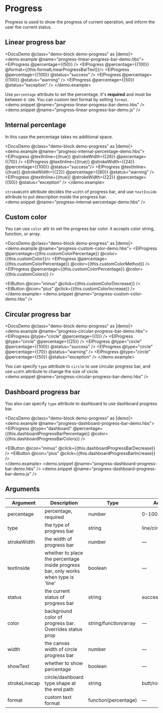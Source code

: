<!-- markdownlint-disable MD033 -->
# Progress

Progress is used to show the progress of current operation, and inform the user the current status.

## Linear progress bar

<DocsDemo @class="demo-block demo-progress" as |demo|>
    <demo.example @name="progress-linear-progress-bar-demo.hbs">
      <ElProgress @percentage={{50}} />
      <ElProgress @percentage={{100}} @format={{this.formatLinearProgressBarText}}/>
      <ElProgress @percentage={{100}} @status="success" />
      <ElProgress @percentage={{100}} @status="warning" />
      <ElProgress @percentage={{50}} @status="exception" />
    </demo.example>
    <div class="description">
        Use `percentage` attribute to set the percentage. It's **required** and must be between `0-100`. You can custom text format by setting `format`.
    </div>
    <demo.snippet @name="progress-linear-progress-bar-demo.hbs" />
    <demo.snippet @name="progress-linear-progress-bar-demo.js" />
</DocsDemo>

## Internal percentage

In this case the percentage takes no additional space.

<DocsDemo @class="demo-block demo-progress" as |demo|>
    <demo.example @name="progress-internal-percentage-demo.hbs">
      <ElProgress @textInline={{true}} @strokeWidth={{26}} @percentage={{70}} />
      <ElProgress @textInline={{true}} @strokeWidth={{24}} @percentage={{100}} @status="success"/>
      <ElProgress @textInline={{true}} @strokeWidth={{22}} @percentage={{80}} @status="warning" />
      <ElProgress @textInline={{true}} @strokeWidth={{22}} @percentage={{50}} @status="exception" />
    </demo.example>
    <div class="description">
        `strokeWidth` attribute decides the `width` of progress bar, and use `textInside` attribute to put description inside the progress bar.
    </div>
    <demo.snippet @name="progress-internal-percentage-demo.hbs" />
</DocsDemo>

## Custom color

You can use `color` attr to set the progress bar color. it accepts color string, function, or array.

<DocsDemo @class="demo-block demo-progress" as |demo|>
    <demo.example @name="progress-custom-color-demo.hbs">
      <ElProgress @percentage={{this.customColorPercentage}} @color={{this.customColor}}/>
      <ElProgress @percentage={{this.customColorPercentage}} @color={{this.customColorMethod}} />
      <ElProgress @percentage={{this.customColorPercentage}} @color={{this.customColors}} />
      <div>
        <ElButtonGroup>
          <ElButton @icon="minus" @click={{this.customColorDecrease}} />
          <ElButton @icon="plus" @click={{this.customColorIncrease}} />
        </ElButtonGroup>
      </div>
    </demo.example>
    <demo.snippet @name="progress-custom-color-demo.hbs" />
</DocsDemo>

## Circular progress bar

<DocsDemo @class="demo-block demo-progress" as |demo|>
    <demo.example @name="progress-circular-progress-bar-demo.hbs">
      <ElProgress @type="circle" @percentage={{0}} />
      <ElProgress @type="circle" @percentage={{25}} />
      <ElProgress @type="circle" @percentage={{100}} @status="success" />
      <ElProgress @type="circle" @percentage={{70}} @status="warning" />
      <ElProgress @type="circle" @percentage={{50}} @status="exception" />
    </demo.example>
    <div class="description">
      You can specify `type` attribute to `circle` to use circular progress bar, and use `width` attribute to change the size of circle.
    </div>
    <demo.snippet @name="progress-circular-progress-bar-demo.hbs" />
</DocsDemo>

## Dashboard progress bar

You also can specify `type` attribute to dashboard to use dashboard progress bar.

<DocsDemo @class="demo-block demo-progress" as |demo|>
    <demo.example @name="progress-dashboard-progress-bar-demo.hbs">
      <ElProgress @type="dashboard" @percentage={{this.dashboardProgressBarPercentage}} @color={{this.dashboardProgressBarColors}} />
      <div>
        <ElButtonGroup>
          <ElButton @icon="minus" @click={{this.dashboardProgressBarDecrease}} />
          <ElButton @icon="plus" @click={{this.dashboardProgressBarIncrease}} />
        </ElButtonGroup>
      </div>
    </demo.example>
    <demo.snippet @name="progress-dashboard-progress-bar-demo.hbs" />
    <demo.snippet @name="progress-dashboard-progress-bar-demo.js" />
</DocsDemo>

## Arguments

| Argument      | Description                                                                         | Type                  | Accepted Values           | Default |
| ------------- | ----------------------------------------------------------------------------------- | --------------------- | ------------------------- | ------- |
| percentage    | percentage, required                                                                | number                | 0-100                     | 0       |
| type          | the type of progress bar                                                            | string                | line/circle/dashboard     | line    |
| strokeWidth   | the width of progress bar                                                           | number                | —                         | 6       |
| textInside    | whether to place the percentage inside progress bar, only works when type is 'line' | boolean               | —                         | false   |
| status        | the current status of progress bar                                                  | string                | success/exception/warning | —       |
| color         | background color of progress bar. Overrides status prop                             | string/function/array | —                         | ''      |
| width         | the canvas width of circle progress bar                                             | number                | —                         | 126     |
| showText      | whether to show percentage                                                          | boolean               | —                         | true    |
| strokeLinecap | circle/dashboard type shape at the end path                                         | string                | butt/round/square         | round   |
| format        | custom text format                                                                  | function(percentage)  | —                         |
